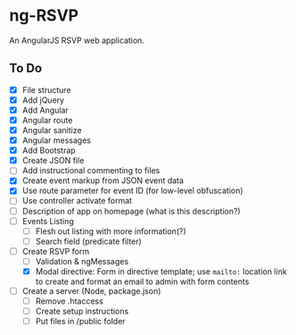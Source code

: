 # ng-RSVP

An AngularJS RSVP web application.

## To Do

- [x] File structure
 - [x] Add jQuery
 - [x] Add Angular
 - [x] Angular route
 - [x] Angular sanitize
 - [x] Angular messages
- [x] Add Bootstrap
- [x] Create JSON file
- [ ] Add instructional commenting to files
- [x] Create event markup from JSON event data
- [x] Use route parameter for event ID (for low-level obfuscation)
- [ ] Use controller activate format
- [ ] Description of app on homepage (what is this description?)
- [ ] Events Listing
  - [ ] Flesh out listing with more information(?)
  - [ ] Search field (predicate filter)
- [ ] Create RSVP form
  - [ ] Validation & ngMessages
  - [x] Modal directive: Form in directive template; use `mailto:` location link to create and format an email to admin 
  with form contents
- [ ] Create a server (Node, package.json)
  - [ ] Remove .htaccess
  - [ ] Create setup instructions
  - [ ] Put files in /public folder